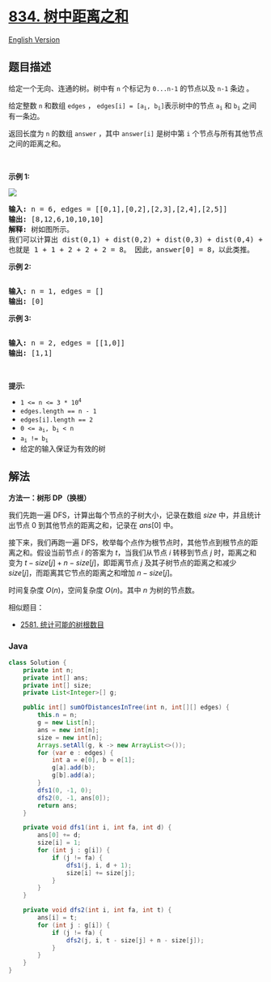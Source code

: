 # [834. 树中距离之和](https://leetcode.cn/problems/sum-of-distances-in-tree)

[English Version](/solution/0800-0899/0834.Sum%20of%20Distances%20in%20Tree/README_EN.md)

## 题目描述

<p>给定一个无向、连通的树。树中有 <code>n</code> 个标记为 <code>0...n-1</code> 的节点以及 <code>n-1</code>&nbsp;条边&nbsp;。</p>

<p>给定整数 <code>n</code> 和数组&nbsp;<code>edges</code>&nbsp;，&nbsp;<code>edges[i] = [a<sub>i</sub>, b<sub>i</sub>]</code>表示树中的节点&nbsp;<code>a<sub>i</sub></code>&nbsp;和&nbsp;<code>b<sub>i</sub></code>&nbsp;之间有一条边。</p>

<p>返回长度为 <code>n</code> 的数组&nbsp;<code>answer</code>&nbsp;，其中&nbsp;<code>answer[i]</code>&nbsp;是树中第 <code>i</code> 个节点与所有其他节点之间的距离之和。</p>

<p>&nbsp;</p>

<p><strong>示例 1:</strong></p>

<p><img src="https://fastly.jsdelivr.net/gh/doocs/leetcode@main/solution/0800-0899/0834.Sum%20of%20Distances%20in%20Tree/images/lc-sumdist1.jpg" /></p>

<pre>
<strong>输入: </strong>n = 6, edges = [[0,1],[0,2],[2,3],[2,4],[2,5]]
<strong>输出: </strong>[8,12,6,10,10,10]
<strong>解释: </strong>树如图所示。
我们可以计算出 dist(0,1) + dist(0,2) + dist(0,3) + dist(0,4) + dist(0,5) 
也就是 1 + 1 + 2 + 2 + 2 = 8。 因此，answer[0] = 8，以此类推。
</pre>

<p><strong>示例 2:</strong></p>
<img alt="" src="https://fastly.jsdelivr.net/gh/doocs/leetcode@main/solution/0800-0899/0834.Sum%20of%20Distances%20in%20Tree/images/lc-sumdist2.jpg" />
<pre>
<strong>输入:</strong> n = 1, edges = []
<strong>输出:</strong> [0]
</pre>

<p><strong>示例 3:</strong></p>
<img alt="" src="https://fastly.jsdelivr.net/gh/doocs/leetcode@main/solution/0800-0899/0834.Sum%20of%20Distances%20in%20Tree/images/lc-sumdist3.jpg" />
<pre>
<strong>输入:</strong> n = 2, edges = [[1,0]]
<strong>输出:</strong> [1,1]
</pre>

<p>&nbsp;</p>

<p><strong>提示:</strong></p>

<ul>
	<li><code>1 &lt;= n &lt;= 3 * 10<sup>4</sup></code></li>
	<li><code>edges.length == n - 1</code></li>
	<li><code>edges[i].length == 2</code></li>
	<li><code>0 &lt;= a<sub>i</sub>, b<sub>i</sub>&nbsp;&lt; n</code></li>
	<li><code>a<sub>i</sub>&nbsp;!= b<sub>i</sub></code></li>
	<li>给定的输入保证为有效的树</li>
</ul>

## 解法

**方法一：树形 DP（换根）**

我们先跑一遍 DFS，计算出每个节点的子树大小，记录在数组 $size$ 中，并且统计出节点 $0$ 到其他节点的距离之和，记录在 $ans[0]$ 中。

接下来，我们再跑一遍 DFS，枚举每个点作为根节点时，其他节点到根节点的距离之和。假设当前节点 $i$ 的答案为 $t$，当我们从节点 $i$ 转移到节点 $j$ 时，距离之和变为 $t - size[j] + n - size[j]$，即距离节点 $j$ 及其子树节点的距离之和减少 $size[j]$，而距离其它节点的距离之和增加 $n - size[j]$。

时间复杂度 $O(n)$，空间复杂度 $O(n)$。其中 $n$ 为树的节点数。

相似题目：

-   [2581. 统计可能的树根数目](/solution/2500-2599/2581.Count%20Number%20of%20Possible%20Root%20Nodes/README.md)

### **Java**

```java
class Solution {
    private int n;
    private int[] ans;
    private int[] size;
    private List<Integer>[] g;

    public int[] sumOfDistancesInTree(int n, int[][] edges) {
        this.n = n;
        g = new List[n];
        ans = new int[n];
        size = new int[n];
        Arrays.setAll(g, k -> new ArrayList<>());
        for (var e : edges) {
            int a = e[0], b = e[1];
            g[a].add(b);
            g[b].add(a);
        }
        dfs1(0, -1, 0);
        dfs2(0, -1, ans[0]);
        return ans;
    }

    private void dfs1(int i, int fa, int d) {
        ans[0] += d;
        size[i] = 1;
        for (int j : g[i]) {
            if (j != fa) {
                dfs1(j, i, d + 1);
                size[i] += size[j];
            }
        }
    }

    private void dfs2(int i, int fa, int t) {
        ans[i] = t;
        for (int j : g[i]) {
            if (j != fa) {
                dfs2(j, i, t - size[j] + n - size[j]);
            }
        }
    }
}
```
